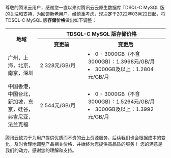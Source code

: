 
尊敬的腾讯云用户，感谢您一直以来对腾讯云云原生数据库 TDSQL-C MySQL 版的关注和支持，为回馈新老用户，经慎重考虑，现决定于2022年03月22日起，将 TDSQL-C MySQL 版**存储价格**做出如下调整：

<table>
<thead>
<tr>
<th rowspan="2"  width="20%">地域</th>
<th colspan = "2" style="text-align:center" width="80%">TDSQL-C MySQL 版存储价格</th></tr>
<tr>
<th width="30%">变更前</th>
<th width="50%">变更后</th></tr>
<tr><td>广州，上海，北京，南京，深圳</td><td>2.328元/GB/月</td><td><li>0 - 3000GB（不含3000GB）：1.3968元/GB/月<br><li>3000GB及以上：1.2804元/GB/月</td></tr>
<tr><td>中国香港，中国台北，新加坡，东京，硅谷，弗吉尼亚，法兰克福</td><td>2.544元/GB/月</td><td><li>0 - 3000GB（不含3000GB）：1.5264元/GB/月<br><li>3000GB及以上：1.3992元/GB/月</td>
</tbody></table>

腾讯云致力于为用户提供优质而不贵的云上资源服务，后续我们也会根据成本的变化，及时合理地调整产品相关价格，并始终为您提供高品质的服务！
您的满意是我们的动力，感谢您的理解和支持。
